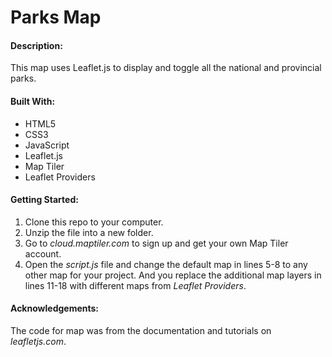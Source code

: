 # Parks Map

#### Description:

This map uses Leaflet.js to display and toggle all the national and provincial parks.

#### Built With:

- HTML5
- CSS3
- JavaScript
- Leaflet.js
- Map Tiler
- Leaflet Providers

#### Getting Started:

1. Clone this repo to your computer.
2. Unzip the file into a new folder.
3. Go to _cloud.maptiler.com_ to sign up and get your own Map Tiler account.
4. Open the _script.js_ file and change the default map in lines 5-8 to any other map for your project. And you replace the additional map layers in lines 11-18 with different maps from _Leaflet Providers_.


#### Acknowledgements:

The code for map was from the documentation and tutorials on _leafletjs.com_.
